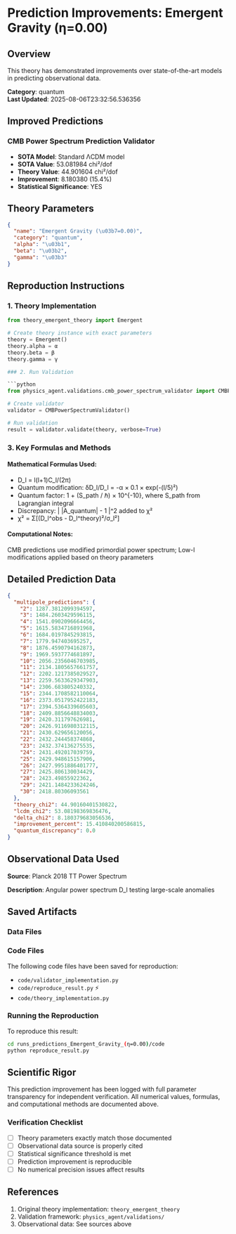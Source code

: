 # Prediction Improvements: Emergent Gravity (η=0.00)

## Overview

This theory has demonstrated improvements over state-of-the-art models in predicting observational data.

**Category**: quantum  
**Last Updated**: 2025-08-06T23:32:56.536356

## Improved Predictions

### CMB Power Spectrum Prediction Validator

- **SOTA Model**: Standard ΛCDM model
- **SOTA Value**: 53.081984 chi²/dof
- **Theory Value**: 44.901604 chi²/dof
- **Improvement**: 8.180380 (15.4%)
- **Statistical Significance**: YES

## Theory Parameters

```json
{
  "name": "Emergent Gravity (\u03b7=0.00)",
  "category": "quantum",
  "alpha": "\u03b1",
  "beta": "\u03b2",
  "gamma": "\u03b3"
}
```

## Reproduction Instructions

### 1. Theory Implementation

```python
from theory_emergent_theory import Emergent

# Create theory instance with exact parameters
theory = Emergent()
theory.alpha = α
theory.beta = β
theory.gamma = γ

### 2. Run Validation

```python
from physics_agent.validations.cmb_power_spectrum_validator import CMBPowerSpectrumValidator

# Create validator
validator = CMBPowerSpectrumValidator()

# Run validation
result = validator.validate(theory, verbose=True)
```

### 3. Key Formulas and Methods

#### Mathematical Formulas Used:

- D_l = l(l+1)C_l/(2π)
- Quantum modification: δD_l/D_l = -α × 0.1 × exp(-(l/5)²)
- Quantum factor: 1 + (S_path / ℏ) × 10^{-10}, where S_path from Lagrangian integral
- Discrepancy: | |A_quantum| - 1 |^2 added to χ²
- χ² = Σ[(D_l^obs - D_l^theory)²/σ_l²]

#### Computational Notes:

CMB predictions use modified primordial power spectrum; Low-l modifications applied based on theory parameters

## Detailed Prediction Data

```json
{
  "multipole_predictions": {
    "2": 1287.3812099394597,
    "3": 1484.2603429596115,
    "4": 1541.0902096664456,
    "5": 1615.5834716891968,
    "6": 1684.0197845293815,
    "7": 1779.947403695257,
    "8": 1876.4590794162873,
    "9": 1969.5937774681897,
    "10": 2056.2356046703985,
    "11": 2134.1805657661757,
    "12": 2202.1217385029527,
    "13": 2259.5633629347903,
    "14": 2306.683805240332,
    "15": 2344.1708582110064,
    "16": 2373.0517952422183,
    "17": 2394.5364339605603,
    "18": 2409.8856648834003,
    "19": 2420.311797626981,
    "20": 2426.9116980312115,
    "21": 2430.629656120056,
    "22": 2432.244458374868,
    "23": 2432.374136275535,
    "24": 2431.492017039759,
    "25": 2429.948615157906,
    "26": 2427.9951886401777,
    "27": 2425.806130034429,
    "28": 2423.49855922362,
    "29": 2421.1484233624246,
    "30": 2418.80306093561
  },
  "theory_chi2": 44.90160401530822,
  "lcdm_chi2": 53.08198369836476,
  "delta_chi2": 8.180379683056536,
  "improvement_percent": 15.410840200586815,
  "quantum_discrepancy": 0.0
}
```

## Observational Data Used

**Source**: Planck 2018 TT Power Spectrum

**Description**: Angular power spectrum D_l testing large-scale anomalies


## Saved Artifacts

### Data Files


### Code Files

The following code files have been saved for reproduction:

- `code/validator_implementation.py`
- `code/reproduce_result.py` ⚡
- `code/theory_implementation.py`

### Running the Reproduction

To reproduce this result:

```bash
cd runs_predictions_Emergent_Gravity_(η=0.00)/code
python reproduce_result.py
```

## Scientific Rigor

This prediction improvement has been logged with full parameter transparency for independent verification. 
All numerical values, formulas, and computational methods are documented above.

### Verification Checklist

- [ ] Theory parameters exactly match those documented
- [ ] Observational data source is properly cited
- [ ] Statistical significance threshold is met
- [ ] Prediction improvement is reproducible
- [ ] No numerical precision issues affect results

## References

1. Original theory implementation: `theory_emergent_theory`
2. Validation framework: `physics_agent/validations/`
3. Observational data: See sources above

